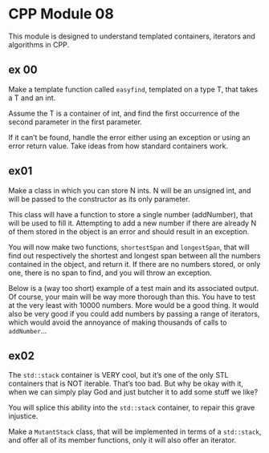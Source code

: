 # CPP Module 08

This module is designed to understand templated containers, iterators and algorithms in CPP.

## ex 00

Make a template function called `easyfind`, templated on a type T, that takes a T
and an int.

Assume the T is a container of int, and find the first occurrence of the second parameter in the first parameter.

If it can’t be found, handle the error either using an exception or using an error return
value. Take ideas from how standard containers work.

## ex01

Make a class in which you can store N ints. N will be an unsigned int, and will be
passed to the constructor as its only parameter.

This class will have a function to store a single number (addNumber), that will be used
to fill it. Attempting to add a new number if there are already N of them stored in the
object is an error and should result in an exception.

You will now make two functions, `shortestSpan` and `longestSpan`, that will find
out respectively the shortest and longest span between all the numbers contained in the
object, and return it. If there are no numbers stored, or only one, there is no span to
find, and you will throw an exception.

Below is a (way too short) example of a test main and its associated output. Of
course, your main will be way more thorough than this. You have to test at the very
least with 10000 numbers. More would be a good thing. It would also be very good if
you could add numbers by passing a range of iterators, which would avoid the annoyance
of making thousands of calls to `addNumber`...

## ex02

The `std::stack` container is VERY cool, but it’s one of the only STL containers that
is NOT iterable. That’s too bad. But why be okay with it, when we can simply play
God and just butcher it to add some stuff we like?

You will splice this ability into the `std::stack` container, to repair this grave injustice.

Make a `MutantStack` class, that will be implemented in terms of a `std::stack`, and
offer all of its member functions, only it will also offer an iterator.

